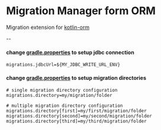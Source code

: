 # Migration Manager form ORM

Migration extension for [kotlin-orm](https://github.com/tcds-io/kotlin-orm)

--

#### change [gradle.properties](gradle.properties) to setup jdbc connection
```properties
migrations.jdbcUrl=${MY_JDBC_WRITE_URL_ENV}
```

#### change [gradle.properties](gradle.properties) to setup migration directories
```properties
# single migration directory configuration
migrations.directory=my/migration/folder

# multiple migration directory configuration
migrations.directory[first]=my/first/migration/folder
migrations.directory[second]=my/second/migration/folder
migrations.directory[third]=my/third/migration/folder
```
